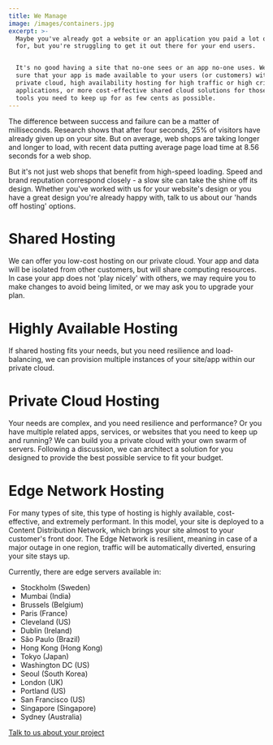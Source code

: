 ```yaml
---
title: We Manage
image: /images/containers.jpg
excerpt: >-
  Maybe you've already got a website or an application you paid a lot of money
  for, but you're struggling to get it out there for your end users.


  It's no good having a site that no-one sees or an app no-one uses. We can make
  sure that your app is made available to your users (or customers) with deluxe,
  private cloud, high availability hosting for high traffic or high criticality
  applications, or more cost-effective shared cloud solutions for those smaller
  tools you need to keep up for as few cents as possible.
---
```


The difference between success and failure can be a matter of milliseconds. Research shows that after four seconds, 25% of visitors have already given up on your site. But on average, web shops are taking longer and longer to load, with recent data putting average page load time at 8.56 seconds for a web shop.

But it's not just web shops that benefit from high-speed loading. Speed and brand reputation correspond closely - a slow site can take the shine off its design. Whether you've worked with us for your website's design or you have a great design you're already happy with, talk to us about our 'hands off hosting' options.

# Shared Hosting

We can offer you low-cost hosting on our private cloud. Your app and data will be isolated from other customers, but will share computing resources. In case your app does not 'play nicely' with others, we may require you to make changes to avoid being limited, or we may ask you to upgrade your plan.

# Highly Available Hosting

If shared hosting fits your needs, but you need resilience and load-balancing, we can provision multiple instances of your site/app within our private cloud.

# Private Cloud Hosting

Your needs are complex, and you need resilience and performance? Or you have multiple related apps, services, or websites that you need to keep up and running? We can build you a private cloud with your own swarm of servers. Following a discussion, we can architect a solution for you designed to provide the best possible service to fit your budget.

# Edge Network Hosting

For many types of site, this type of hosting is highly available, cost-effective, and extremely performant. In this model, your site is deployed to a Content Distribution Network, which brings your site almost to your customer's front door. The Edge Network is resilient, meaning in case of a major outage in one region, traffic will be automatically diverted, ensuring your site stays up.

Currently, there are edge servers available in:

- Stockholm (Sweden)
- Mumbai (India)
- Brussels (Belgium)
- Paris (France)
- Cleveland (US)
- Dublin (Ireland)
- São Paulo (Brazil)
- Hong Kong (Hong Kong)
- Tokyo (Japan)
- Washington DC (US)
- Seoul (South Korea)
- London (UK)
- Portland (US)
- San Francisco (US)
- Singapore (Singapore)
- Sydney (Australia)

[Talk to us about your project](/contact)
